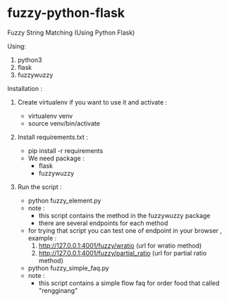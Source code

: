 # fuzzy-python-flask
Fuzzy String Matching (Using Python Flask)

Using:
1. python3
2. flask
3. fuzzywuzzy

Installation :
1. Create virtualenv if you want to use it and activate :
    - virtualenv venv
    - source venv/bin/activate
    
2. Install requirements.txt :
    - pip install -r requirements
    - We need package :
        - flask
        - fuzzywuzzy

3. Run the script :
    - python fuzzy_element.py
    * note : 
        - this script contains the method in the fuzzywuzzy package
        - there are several endpoints for each method
    * for trying that script you can test one of endpoint in your browser , example :
        1. http://127.0.0.1:4001/fuzzy/wratio (url for wratio method)
        2. http://127.0.0.1:4001/fuzzy/partial_ratio (url for partial ratio method)

    - python fuzzy_simple_faq.py
    * note : 
        - this script contains a simple flow faq for order food that called "rengginang"